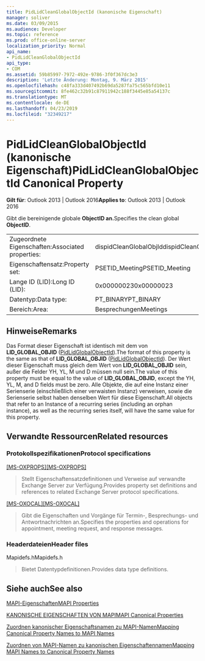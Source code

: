 ```yaml
---
title: PidLidCleanGlobalObjectId (kanonische Eigenschaft)
manager: soliver
ms.date: 03/09/2015
ms.audience: Developer
ms.topic: reference
ms.prod: office-online-server
localization_priority: Normal
api_name:
- PidLidCleanGlobalObjectId
api_type:
- COM
ms.assetid: 59b85997-7972-492e-9786-3f0f367dc3e3
description: 'Letzte Änderung: Montag, 9. März 2015'
ms.openlocfilehash: c48fa333d407492b69da5287fa75c565bfd10e11
ms.sourcegitcommit: 8fe462c32b91c87911942c188f3445e85a54137c
ms.translationtype: MT
ms.contentlocale: de-DE
ms.lasthandoff: 04/23/2019
ms.locfileid: "32349217"
---
```

# <a name="pidlidcleanglobalobjectid-canonical-property"></a><span data-ttu-id="7c60a-103">PidLidCleanGlobalObjectId (kanonische Eigenschaft)</span><span class="sxs-lookup"><span data-stu-id="7c60a-103">PidLidCleanGlobalObjectId Canonical Property</span></span>

  
  
<span data-ttu-id="7c60a-104">**Gilt für**: Outlook 2013 | Outlook 2016</span><span class="sxs-lookup"><span data-stu-id="7c60a-104">**Applies to**: Outlook 2013 | Outlook 2016</span></span> 
  
<span data-ttu-id="7c60a-105">Gibt die bereinigende globale **ObjectID an.**</span><span class="sxs-lookup"><span data-stu-id="7c60a-105">Specifies the clean global **ObjectID**.</span></span>
  
|||
|:-----|:-----|
|<span data-ttu-id="7c60a-106">Zugeordnete Eigenschaften:</span><span class="sxs-lookup"><span data-stu-id="7c60a-106">Associated properties:</span></span>  <br/> |<span data-ttu-id="7c60a-107">dispidCleanGlobalObjId</span><span class="sxs-lookup"><span data-stu-id="7c60a-107">dispidCleanGlobalObjId</span></span>  <br/> |
|<span data-ttu-id="7c60a-108">Eigenschaftensatz:</span><span class="sxs-lookup"><span data-stu-id="7c60a-108">Property set:</span></span>  <br/> |<span data-ttu-id="7c60a-109">PSETID_Meeting</span><span class="sxs-lookup"><span data-stu-id="7c60a-109">PSETID_Meeting</span></span>  <br/> |
|<span data-ttu-id="7c60a-110">Lange ID (LID):</span><span class="sxs-lookup"><span data-stu-id="7c60a-110">Long ID (LID):</span></span>  <br/> |<span data-ttu-id="7c60a-111">0x00000023</span><span class="sxs-lookup"><span data-stu-id="7c60a-111">0x00000023</span></span>  <br/> |
|<span data-ttu-id="7c60a-112">Datentyp:</span><span class="sxs-lookup"><span data-stu-id="7c60a-112">Data type:</span></span>  <br/> |<span data-ttu-id="7c60a-113">PT_BINARY</span><span class="sxs-lookup"><span data-stu-id="7c60a-113">PT_BINARY</span></span>  <br/> |
|<span data-ttu-id="7c60a-114">Bereich:</span><span class="sxs-lookup"><span data-stu-id="7c60a-114">Area:</span></span>  <br/> |<span data-ttu-id="7c60a-115">Besprechungen</span><span class="sxs-lookup"><span data-stu-id="7c60a-115">Meetings</span></span>  <br/> |
   
## <a name="remarks"></a><span data-ttu-id="7c60a-116">Hinweise</span><span class="sxs-lookup"><span data-stu-id="7c60a-116">Remarks</span></span>

<span data-ttu-id="7c60a-117">Das Format dieser Eigenschaft ist identisch mit dem von **LID_GLOBAL_OBJID** ([PidLidGlobalObjectId](pidlidglobalobjectid-canonical-property.md)).</span><span class="sxs-lookup"><span data-stu-id="7c60a-117">The format of this property is the same as that of **LID_GLOBAL_OBJID** ([PidLidGlobalObjectId](pidlidglobalobjectid-canonical-property.md)).</span></span> <span data-ttu-id="7c60a-118">Der Wert dieser Eigenschaft muss gleich dem Wert von **LID_GLOBAL_OBJID** sein, außer die Felder YH, YL, M und D müssen null sein.</span><span class="sxs-lookup"><span data-stu-id="7c60a-118">The value of this property must be equal to the value of **LID_GLOBAL_OBJID**, except the YH, YL, M, and D fields must be zero.</span></span> <span data-ttu-id="7c60a-119">Alle Objekte, die auf eine Instanz einer Serienserie (einschließlich einer verwaisten Instanz) verweisen, sowie die Serienserie selbst haben denselben Wert für diese Eigenschaft.</span><span class="sxs-lookup"><span data-stu-id="7c60a-119">All objects that refer to an Instance of a recurring series (including an orphan instance), as well as the recurring series itself, will have the same value for this property.</span></span>
  
## <a name="related-resources"></a><span data-ttu-id="7c60a-120">Verwandte Ressourcen</span><span class="sxs-lookup"><span data-stu-id="7c60a-120">Related resources</span></span>

### <a name="protocol-specifications"></a><span data-ttu-id="7c60a-121">Protokollspezifikationen</span><span class="sxs-lookup"><span data-stu-id="7c60a-121">Protocol specifications</span></span>

<span data-ttu-id="7c60a-122">[[MS-OXPROPS]](https://msdn.microsoft.com/library/f6ab1613-aefe-447d-a49c-18217230b148%28Office.15%29.aspx)</span><span class="sxs-lookup"><span data-stu-id="7c60a-122">[[MS-OXPROPS]](https://msdn.microsoft.com/library/f6ab1613-aefe-447d-a49c-18217230b148%28Office.15%29.aspx)</span></span>
  
> <span data-ttu-id="7c60a-123">Stellt Eigenschaftensatzdefinitionen und Verweise auf verwandte Exchange Server zur Verfügung.</span><span class="sxs-lookup"><span data-stu-id="7c60a-123">Provides property set definitions and references to related Exchange Server protocol specifications.</span></span>
    
<span data-ttu-id="7c60a-124">[[MS-OXOCAL]](https://msdn.microsoft.com/library/09861fde-c8e4-4028-9346-e7c214cfdba1%28Office.15%29.aspx)</span><span class="sxs-lookup"><span data-stu-id="7c60a-124">[[MS-OXOCAL]](https://msdn.microsoft.com/library/09861fde-c8e4-4028-9346-e7c214cfdba1%28Office.15%29.aspx)</span></span>
  
> <span data-ttu-id="7c60a-125">Gibt die Eigenschaften und Vorgänge für Termin-, Besprechungs- und Antwortnachrichten an.</span><span class="sxs-lookup"><span data-stu-id="7c60a-125">Specifies the properties and operations for appointment, meeting request, and response messages.</span></span>
    
### <a name="header-files"></a><span data-ttu-id="7c60a-126">Headerdateien</span><span class="sxs-lookup"><span data-stu-id="7c60a-126">Header files</span></span>

<span data-ttu-id="7c60a-127">Mapidefs.h</span><span class="sxs-lookup"><span data-stu-id="7c60a-127">Mapidefs.h</span></span>
  
> <span data-ttu-id="7c60a-128">Bietet Datentypdefinitionen.</span><span class="sxs-lookup"><span data-stu-id="7c60a-128">Provides data type definitions.</span></span>
    
## <a name="see-also"></a><span data-ttu-id="7c60a-129">Siehe auch</span><span class="sxs-lookup"><span data-stu-id="7c60a-129">See also</span></span>



[<span data-ttu-id="7c60a-130">MAPI-Eigenschaften</span><span class="sxs-lookup"><span data-stu-id="7c60a-130">MAPI Properties</span></span>](mapi-properties.md)
  
[<span data-ttu-id="7c60a-131">KANONISCHE EIGENSCHAFTEN VON MAPI</span><span class="sxs-lookup"><span data-stu-id="7c60a-131">MAPI Canonical Properties</span></span>](mapi-canonical-properties.md)
  
[<span data-ttu-id="7c60a-132">Zuordnen kanonischer Eigenschaftsnamen zu MAPI-Namen</span><span class="sxs-lookup"><span data-stu-id="7c60a-132">Mapping Canonical Property Names to MAPI Names</span></span>](mapping-canonical-property-names-to-mapi-names.md)
  
[<span data-ttu-id="7c60a-133">Zuordnen von MAPI-Namen zu kanonischen Eigenschaftennamen</span><span class="sxs-lookup"><span data-stu-id="7c60a-133">Mapping MAPI Names to Canonical Property Names</span></span>](mapping-mapi-names-to-canonical-property-names.md)

